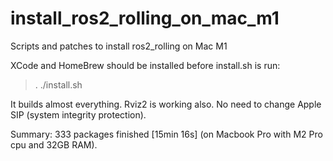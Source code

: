 # install_ros2_rolling_on_mac_m1
Scripts and patches to install ros2_rolling on Mac M1

XCode and HomeBrew should be installed before install.sh is run:

> . ./install.sh

It builds almost everything. Rviz2 is working also. No need to change Apple SIP (system integrity protection).

Summary: 333 packages finished [15min 16s] (on Macbook Pro with M2 Pro cpu and 32GB RAM).
